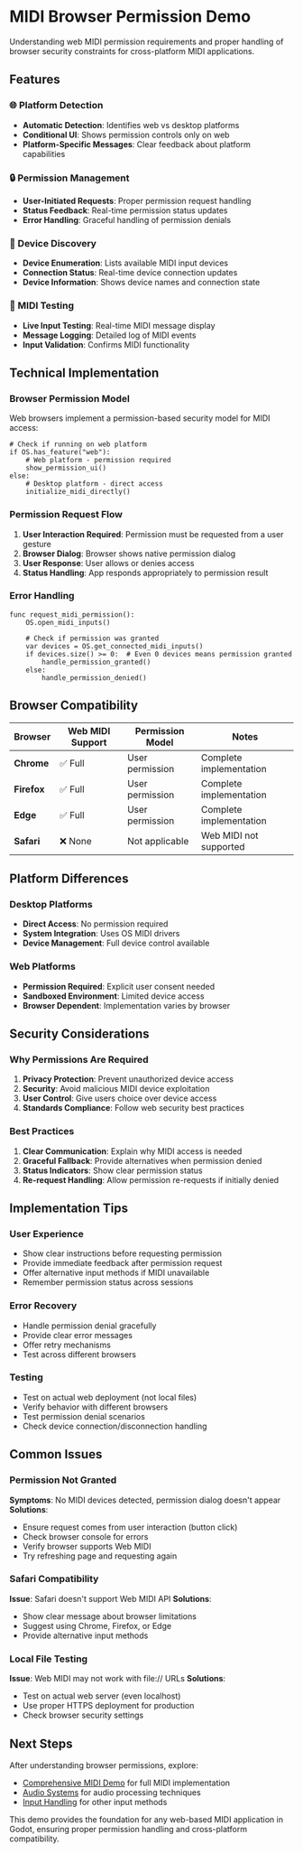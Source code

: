 # MIDI Browser Permission Demo

Understanding web MIDI permission requirements and proper handling of browser security constraints for cross-platform MIDI applications.

<!-- embed-gdEmbed: {$PATH}/browser_permission_demo -->

## Features

### 🌐 Platform Detection
- **Automatic Detection**: Identifies web vs desktop platforms
- **Conditional UI**: Shows permission controls only on web
- **Platform-Specific Messages**: Clear feedback about platform capabilities

### 🔒 Permission Management
- **User-Initiated Requests**: Proper permission request handling
- **Status Feedback**: Real-time permission status updates
- **Error Handling**: Graceful handling of permission denials

### 📱 Device Discovery
- **Device Enumeration**: Lists available MIDI input devices
- **Connection Status**: Real-time device connection updates
- **Device Information**: Shows device names and connection state

### 🎹 MIDI Testing
- **Live Input Testing**: Real-time MIDI message display
- **Message Logging**: Detailed log of MIDI events
- **Input Validation**: Confirms MIDI functionality

## Technical Implementation

### Browser Permission Model

Web browsers implement a permission-based security model for MIDI access:

```gdscript
# Check if running on web platform
if OS.has_feature("web"):
    # Web platform - permission required
    show_permission_ui()
else:
    # Desktop platform - direct access
    initialize_midi_directly()
```

### Permission Request Flow

1. **User Interaction Required**: Permission must be requested from a user gesture
2. **Browser Dialog**: Browser shows native permission dialog
3. **User Response**: User allows or denies access
4. **Status Handling**: App responds appropriately to permission result

### Error Handling

```gdscript
func request_midi_permission():
    OS.open_midi_inputs()
    
    # Check if permission was granted
    var devices = OS.get_connected_midi_inputs()
    if devices.size() >= 0:  # Even 0 devices means permission granted
        handle_permission_granted()
    else:
        handle_permission_denied()
```

## Browser Compatibility

| Browser | Web MIDI Support | Permission Model | Notes |
|---------|------------------|------------------|-------|
| **Chrome** | ✅ Full | User permission | Complete implementation |
| **Firefox** | ✅ Full | User permission | Complete implementation |
| **Edge** | ✅ Full | User permission | Complete implementation |
| **Safari** | ❌ None | Not applicable | Web MIDI not supported |

## Platform Differences

### Desktop Platforms
- **Direct Access**: No permission required
- **System Integration**: Uses OS MIDI drivers
- **Device Management**: Full device control available

### Web Platforms
- **Permission Required**: Explicit user consent needed
- **Sandboxed Environment**: Limited device access
- **Browser Dependent**: Implementation varies by browser

## Security Considerations

### Why Permissions Are Required

1. **Privacy Protection**: Prevent unauthorized device access
2. **Security**: Avoid malicious MIDI device exploitation
3. **User Control**: Give users choice over device access
4. **Standards Compliance**: Follow web security best practices

### Best Practices

1. **Clear Communication**: Explain why MIDI access is needed
2. **Graceful Fallback**: Provide alternatives when permission denied
3. **Status Indicators**: Show clear permission status
4. **Re-request Handling**: Allow permission re-requests if initially denied

## Implementation Tips

### User Experience
- Show clear instructions before requesting permission
- Provide immediate feedback after permission request
- Offer alternative input methods if MIDI unavailable
- Remember permission status across sessions

### Error Recovery
- Handle permission denial gracefully
- Provide clear error messages
- Offer retry mechanisms
- Test across different browsers

### Testing
- Test on actual web deployment (not local files)
- Verify behavior with different browsers
- Test permission denial scenarios
- Check device connection/disconnection handling

## Common Issues

### Permission Not Granted
**Symptoms**: No MIDI devices detected, permission dialog doesn't appear
**Solutions**:
- Ensure request comes from user interaction (button click)
- Check browser console for errors
- Verify browser supports Web MIDI
- Try refreshing page and requesting again

### Safari Compatibility
**Issue**: Safari doesn't support Web MIDI API
**Solutions**:
- Show clear message about browser limitations
- Suggest using Chrome, Firefox, or Edge
- Provide alternative input methods

### Local File Testing
**Issue**: Web MIDI may not work with file:// URLs
**Solutions**:
- Test on actual web server (even localhost)
- Use proper HTTPS deployment for production
- Check browser security settings

## Next Steps

After understanding browser permissions, explore:
- [Comprehensive MIDI Demo](../comprehensive_midi_demo/) for full MIDI implementation
- [Audio Systems](../../audio/) for audio processing techniques
- [Input Handling](../../input/) for other input methods

This demo provides the foundation for any web-based MIDI application in Godot, ensuring proper permission handling and cross-platform compatibility.